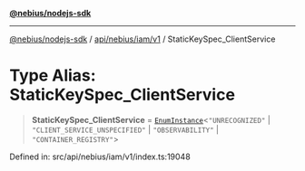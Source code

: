 [**@nebius/nodejs-sdk**](../../../../../README.md)

***

[@nebius/nodejs-sdk](../../../../../README.md) / [api/nebius/iam/v1](../README.md) / StaticKeySpec\_ClientService

# Type Alias: StaticKeySpec\_ClientService

> **StaticKeySpec\_ClientService** = [`EnumInstance`](../../../../../runtime/protos/enum/type-aliases/EnumInstance.md)\<`"UNRECOGNIZED"` \| `"CLIENT_SERVICE_UNSPECIFIED"` \| `"OBSERVABILITY"` \| `"CONTAINER_REGISTRY"`\>

Defined in: src/api/nebius/iam/v1/index.ts:19048
